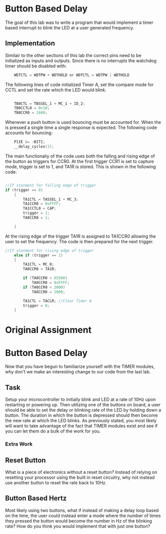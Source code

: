 # Button Based Delay

The goal of this lab was to write a program that would implement a timer based interrupt to blink the LED at a user generated frequency.

## Implementation

Similair to the other sections of this lab the correct pins need to be initialized as inputs and outputs. Since there is no interrupts the watchdog timer should be disabled with: 

```c
	WDTCTL = WDTPW + WDTHOLD or WDTCTL = WDTPW | WDTHOLD
```

The following lines of code initialized Timer A, set the compare mode for CCTL and set the rate which the LED would blink.
```c
    
	TB0CTL = TBSSEL_1 + MC_1 + ID_2; 
	TB0CCTL0 = 0x10; 
	TB0CCR0 = 1600; 

```

Whenever a push button is used bouncing must be accounted for. When the is pressed a single time a single response is expected. The following code accounts for bouncing:
```c
	P1IE &= ~BIT1;
	__delay_cycles(1);	
```
The main functionaliy of the code uses both the falling and rising edge of the button as triggers for CCR0. At the first trigger CCR1 is set to capture mode, trigger is set to 1, and TA1R is stored. This is shown in the following code:
```c

//If statment for falling edge of trigger
if (trigger == 0)
    {
        TA1CTL = TASSEL_1 + MC_3; 
        TA1CCR0 = 0xFFFF; 
        TA1CCTL0 = CAP; 
        trigger = 1;
        TA0CCR0 = 1; 

    }	
```

At the rising edge of the trigger TA1R is assigned to TA1CCR0 allowing the user to set the frequency. The code is then prepared for the next trigger. 
```c
//If statment for rising edge of trigger
    else if (trigger == 1)
    {
        TA1CTL = MC_0; 
        TA0CCR0 = TA1R; 

        if (TA0CCR0 > 65500) 
            TA0CCR0 = 0xFFFF;
        if (TA0CCR0 < 2000) 
            TA0CCR0 = 2000;

        TA1CTL = TACLR; //Clear Timer A
        trigger = 0;
    }

```




# Original Assignment
# Button Based Delay
Now that you have begun to familiarize yourself with the TIMER modules, why don't we make an interesting change to our code from the last lab.

## Task
Setup your microcontroller to initially blink and LED at a rate of 10Hz upon restarting or powering up. Then utilizing one of the buttons on board, a user should be able to set the delay or blinking rate of the LED by holding down a button. The duration in which the button is depressed should then become the new rate at which the LED blinks. As previously stated, you most likely will want to take advantage of the fact that TIMER modules exist and see if you can let them do a bulk of the work for you.

### Extra Work
## Reset Button
What is a piece of electronics without a reset button? Instead of relying on resetting your processor using the built in reset circuitry, why not instead use another button to reset the rate back to 10Hz.

## Button Based Hertz
Most likely using two buttons, what if instead of making a delay loop based on the time, the user could instead enter a mode where the number of times they pressed the button would become the number in Hz of the blinking rate? How do you think you would implement that with just one button?